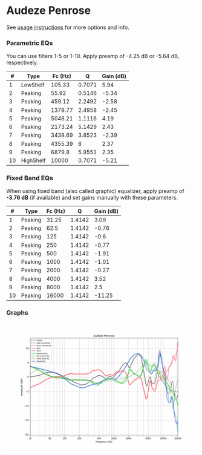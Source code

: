 # Audeze Penrose
See [usage instructions](https://github.com/jaakkopasanen/AutoEq#usage) for more options and info.

### Parametric EQs
You can use filters 1-5 or 1-10. Apply preamp of -4.25 dB or -5.64 dB, respectively.

|   # | Type      |   Fc (Hz) |      Q |   Gain (dB) |
|-----|-----------|-----------|--------|-------------|
|   1 | LowShelf  |    105.33 | 0.7071 |        5.94 |
|   2 | Peaking   |     55.92 | 0.5146 |       -5.34 |
|   3 | Peaking   |    459.12 | 2.2492 |       -2.58 |
|   4 | Peaking   |   1379.77 | 2.4958 |       -2.45 |
|   5 | Peaking   |   5048.21 | 1.1116 |        4.19 |
|   6 | Peaking   |   2173.24 | 5.1429 |        2.43 |
|   7 | Peaking   |   3438.69 | 3.8523 |       -2.39 |
|   8 | Peaking   |   4355.39 | 6      |        2.37 |
|   9 | Peaking   |   6879.8  | 5.9551 |        2.35 |
|  10 | HighShelf |  10000    | 0.7071 |       -5.21 |

### Fixed Band EQs
When using fixed band (also called graphic) equalizer, apply preamp of **-3.76 dB** (if available) and set gains manually with these parameters.

|   # | Type    |   Fc (Hz) |      Q |   Gain (dB) |
|-----|---------|-----------|--------|-------------|
|   1 | Peaking |     31.25 | 1.4142 |        3.09 |
|   2 | Peaking |     62.5  | 1.4142 |       -0.76 |
|   3 | Peaking |    125    | 1.4142 |       -0.6  |
|   4 | Peaking |    250    | 1.4142 |       -0.77 |
|   5 | Peaking |    500    | 1.4142 |       -1.91 |
|   6 | Peaking |   1000    | 1.4142 |       -1.01 |
|   7 | Peaking |   2000    | 1.4142 |       -0.27 |
|   8 | Peaking |   4000    | 1.4142 |        3.52 |
|   9 | Peaking |   8000    | 1.4142 |        2.5  |
|  10 | Peaking |  16000    | 1.4142 |      -11.25 |

### Graphs
![](./Audeze%20Penrose.png)
